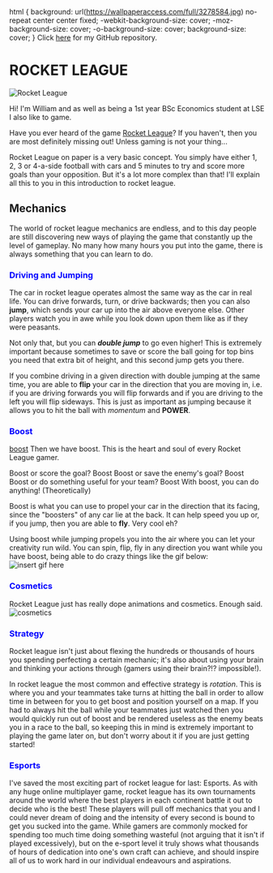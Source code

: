 <style>
  H3{color:Blue !important;}
</style>
html { 
  background: url(https://wallpaperaccess.com/full/3278584.jpg) no-repeat center center fixed; 
  -webkit-background-size: cover;
  -moz-background-size: cover;
  -o-background-size: cover;
  background-size: cover;
}
Click [here](https://github.com/wsong02/Rocket-League) for my GitHub repository.


# ROCKET LEAGUE
![Rocket League](https://media.giphy.com/media/nXg2lqVpal6KgSC8Zq/giphy-downsized-large.gif)

Hi! I'm William and as well as being a 1st year BSc Economics student at LSE I also like to game.

Have you ever heard of the game [Rocket League](https://www.rocketleague.com)? If you haven't, then you are most definitely missing out! Unless gaming is not your thing... 

Rocket League on paper is a very basic concept. You simply have either 1, 2, 3 or 4-a-side football with cars and 5 minutes to try and score more goals than your opposition. But it's a lot more complex than that! I'll explain all this to you in this introduction to rocket league.

## Mechanics
The world of rocket league mechanics are endless, and to this day people are still discovering new ways of playing the game that constantly up the level of gameplay. No many how many hours you put into the game, there is always something that you can learn to do.

### Driving and Jumping
The car in rocket league operates almost the same way as the car in real life. You can drive forwards, turn, or drive backwards; then you can also **jump**, which sends your car up into the air above everyone else. Other players watch you in awe while you look down upon them like as if they were peasants.

Not only that, but you can ***double jump*** to go even higher! This is extremely important because sometimes to save or score the ball going for top bins you need that extra bit of height, and this second jump gets you there.

If you combine driving in a given direction with double jumping at the same time, you are able to **flip** your car in the direction that you are moving in, i.e. if you are driving forwards you will flip forwards and if you are driving to the left you will flip sideways. This is just as important as jumping because it allows you to hit the ball with *momentum* and **POWER**.

### Boost
[boost](https://static.wikia.nocookie.net/rocketleague/images/4/49/Boost_full.jpg/revision/latest/scale-to-width-down/989?cb=20150825233326)
Then we have boost. This is the heart and soul of every Rocket League gamer.

Boost or score the goal? Boost
Boost or save the enemy's goal? Boost
Boost or do something useful for your team? Boost
With boost, you can do anything! (Theoretically)

Boost is what you can use to propel your car in the direction that its facing, since the "boosters" of any car lie at the back. It can help speed you up or, if you jump, then you are able to **fly**. Very cool eh? 

Using boost while jumping propels you into the air where you can let your creativity run wild. You can spin, flip, fly in any direction you want while you have boost, being able to do crazy things like the gif below:
![insert gif here](https://media.giphy.com/media/gRRpnQyfeD1YI/giphy-downsized-large.gif)

### Cosmetics
Rocket League just has really dope animations and cosmetics. Enough said.
![cosmetics](https://media.giphy.com/media/RDgUVEK8Cv1nvlKcJ8/giphy-downsized-large.gif)


### Strategy
Rocket league isn't just about flexing the hundreds or thousands of hours you spending perfecting a certain mechanic; it's also about using your brain and thinking your actions through (gamers using their brain?!? impossible!).

In rocket league the most common and effective strategy is *rotation*. This is where you and your teammates take turns at hitting the ball in order to allow time in between for you to get boost and position yourself on a map. If you had to always hit the ball while your teammates just watched then you would quickly run out of boost and be rendered useless as the enemy beats you in a race to the ball, so keeping this in mind is extremely important to playing the game later on, but don't worry about it if you are just getting started!

### Esports
I've saved the most exciting part of rocket league for last: Esports.
As with any huge online multiplayer game, rocket league has its own tournaments around the world where the best players in each continent battle it out to decide who is the best! These players will pull off mechanics that you and I could never dream of doing and the intensity of every second is bound to get you sucked into the game.
While gamers are commonly mocked for spending too much time doing something wasteful (not arguing that it isn't if played excessively), but on the e-sport level it truly shows what thousands of hours of dedication into one's own craft can achieve, and should inspire all of us to work hard in our individual endeavours and aspirations.
